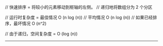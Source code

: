 // 快速排序 = 将较小的元素移动到枢轴的左侧。
// 递归地将数组分为 2 个分区

// 运行时复杂度 = 最佳情况 O (n log (n))
// 平均情况 O (n log (n))
// 如果已经排序，最坏情况 O (n^2)

// 由于递归，空间复杂度 = O (log (n))

---

```java

```